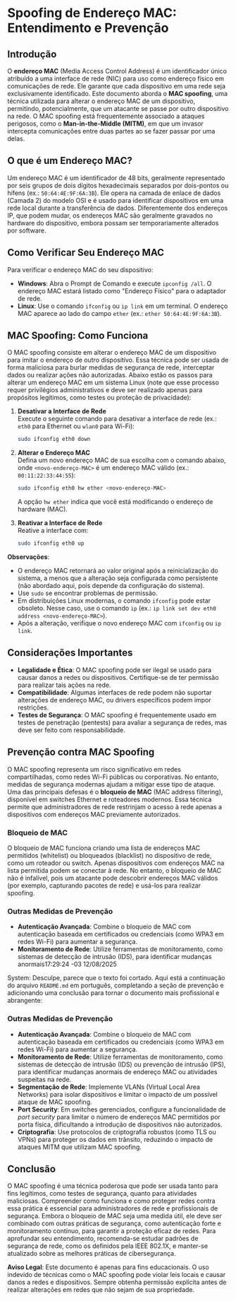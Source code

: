 # Spoofing de Endereço MAC: Entendimento e Prevenção

## Introdução
O **endereço MAC** (Media Access Control Address) é um identificador único atribuído a uma interface de rede (NIC) para uso como endereço físico em comunicações de rede. Ele garante que cada dispositivo em uma rede seja exclusivamente identificado. Este documento aborda o **MAC spoofing**, uma técnica utilizada para alterar o endereço MAC de um dispositivo, permitindo, potencialmente, que um atacante se passe por outro dispositivo na rede. O MAC spoofing está frequentemente associado a ataques perigosos, como o **Man-in-the-Middle (MITM)**, em que um invasor intercepta comunicações entre duas partes ao se fazer passar por uma delas.

## O que é um Endereço MAC?
Um endereço MAC é um identificador de 48 bits, geralmente representado por seis grupos de dois dígitos hexadecimais separados por dois-pontos ou hífens (ex.: `50:64:4E:9F:6A:3B`). Ele opera na camada de enlace de dados (Camada 2) do modelo OSI e é usado para identificar dispositivos em uma rede local durante a transferência de dados. Diferentemente dos endereços IP, que podem mudar, os endereços MAC são geralmente gravados no hardware do dispositivo, embora possam ser temporariamente alterados por software.

## Como Verificar Seu Endereço MAC
Para verificar o endereço MAC do seu dispositivo:
- **Windows**: Abra o Prompt de Comando e execute `ipconfig /all`. O endereço MAC estará listado como "Endereço Físico" para o adaptador de rede.
- **Linux**: Use o comando `ifconfig` ou `ip link` em um terminal. O endereço MAC aparece ao lado do campo `ether` (ex.: `ether 50:64:4E:9F:6A:3B`).

## MAC Spoofing: Como Funciona
O MAC spoofing consiste em alterar o endereço MAC de um dispositivo para imitar o endereço de outro dispositivo. Essa técnica pode ser usada de forma maliciosa para burlar medidas de segurança de rede, interceptar dados ou realizar ações não autorizadas. Abaixo estão os passos para alterar um endereço MAC em um sistema Linux (note que esse processo requer privilégios administrativos e deve ser realizado apenas para propósitos legítimos, como testes ou proteção de privacidade):

1. **Desativar a Interface de Rede**  
   Execute o seguinte comando para desativar a interface de rede (ex.: `eth0` para Ethernet ou `wlan0` para Wi-Fi):  
   ```bash
   sudo ifconfig eth0 down
   ```

2. **Alterar o Endereço MAC**  
   Defina um novo endereço MAC de sua escolha com o comando abaixo, onde `<novo-endereço-MAC>` é um endereço MAC válido (ex.: `00:11:22:33:44:55`):  
   ```bash
   sudo ifconfig eth0 hw ether <novo-endereço-MAC>
   ```
   A opção `hw ether` indica que você está modificando o endereço de hardware (MAC).

3. **Reativar a Interface de Rede**  
   Reative a interface com:  
   ```bash
   sudo ifconfig eth0 up
   ```

**Observações**:
- O endereço MAC retornará ao valor original após a reinicialização do sistema, a menos que a alteração seja configurada como persistente (não abordado aqui, pois depende da configuração do sistema).
- Use `sudo` se encontrar problemas de permissão.
- Em distribuições Linux modernas, o comando `ifconfig` pode estar obsoleto. Nesse caso, use o comando `ip` (ex.: `ip link set dev eth0 address <novo-endereço-MAC>`).
- Após a alteração, verifique o novo endereço MAC com `ifconfig` ou `ip link`.

## Considerações Importantes
- **Legalidade e Ética**: O MAC spoofing pode ser ilegal se usado para causar danos a redes ou dispositivos. Certifique-se de ter permissão para realizar tais ações na rede.
- **Compatibilidade**: Algumas interfaces de rede podem não suportar alterações de endereço MAC, ou drivers específicos podem impor restrições.
- **Testes de Segurança**: O MAC spoofing é frequentemente usado em testes de penetração (pentests) para avaliar a segurança de redes, mas deve ser feito com responsabilidade.

## Prevenção contra MAC Spoofing
O MAC spoofing representa um risco significativo em redes compartilhadas, como redes Wi-Fi públicas ou corporativas. No entanto, medidas de segurança modernas ajudam a mitigar esse tipo de ataque. Uma das principais defesas é o **bloqueio de MAC** (MAC address filtering), disponível em switches Ethernet e roteadores modernos. Essa técnica permite que administradores de rede restrinjam o acesso à rede apenas a dispositivos com endereços MAC previamente autorizados.

### Bloqueio de MAC
O bloqueio de MAC funciona criando uma lista de endereços MAC permitidos (whitelist) ou bloqueados (blacklist) no dispositivo de rede, como um roteador ou switch. Apenas dispositivos com endereços MAC na lista permitida podem se conectar à rede. No entanto, o bloqueio de MAC não é infalível, pois um atacante pode descobrir endereços MAC válidos (por exemplo, capturando pacotes de rede) e usá-los para realizar spoofing.

### Outras Medidas de Prevenção
- **Autenticação Avançada**: Combine o bloqueio de MAC com autenticação baseada em certificados ou credenciais (como WPA3 em redes Wi-Fi) para aumentar a segurança.
- **Monitoramento de Rede**: Utilize ferramentas de monitoramento, como sistemas de detecção de intrusão (IDS), para identificar mudanças anormais17:29:24 -03 12/08/2025

System: Desculpe, parece que o texto foi cortado. Aqui está a continuação do arquivo `README.md` em português, completando a seção de prevenção e adicionando uma conclusão para tornar o documento mais profissional e abrangente:

<xaiArtifact artifact_id="e034ee06-e900-4dc0-8f27-360c3edf6d1c" artifact_version_id="c3892e49-5d46-4637-8078-1a6eb7e3bb10" title="README.md" contentType="text/markdown">

### Outras Medidas de Prevenção
- **Autenticação Avançada**: Combine o bloqueio de MAC com autenticação baseada em certificados ou credenciais (como WPA3 em redes Wi-Fi) para aumentar a segurança.
- **Monitoramento de Rede**: Utilize ferramentas de monitoramento, como sistemas de detecção de intrusão (IDS) ou prevenção de intrusão (IPS), para identificar mudanças anormais de endereço MAC ou atividades suspeitas na rede.
- **Segmentação de Rede**: Implemente VLANs (Virtual Local Area Networks) para isolar dispositivos e limitar o impacto de um possível ataque de MAC spoofing.
- **Port Security**: Em switches gerenciados, configure a funcionalidade de *port security* para limitar o número de endereços MAC permitidos por porta física, dificultando a introdução de dispositivos não autorizados.
- **Criptografia**: Use protocolos de criptografia robustos (como TLS ou VPNs) para proteger os dados em trânsito, reduzindo o impacto de ataques MITM que utilizam MAC spoofing.

## Conclusão
O MAC spoofing é uma técnica poderosa que pode ser usada tanto para fins legítimos, como testes de segurança, quanto para atividades maliciosas. Compreender como funciona e como proteger redes contra essa prática é essencial para administradores de rede e profissionais de segurança. Embora o bloqueio de MAC seja uma medida útil, ele deve ser combinado com outras práticas de segurança, como autenticação forte e monitoramento contínuo, para garantir a proteção eficaz de redes. Para aprofundar seu entendimento, recomenda-se estudar padrões de segurança de rede, como os definidos pela IEEE 802.1X, e manter-se atualizado sobre as melhores práticas de cibersegurança.

**Aviso Legal**: Este documento é apenas para fins educacionais. O uso indevido de técnicas como o MAC spoofing pode violar leis locais e causar danos a redes e dispositivos. Sempre obtenha permissão explícita antes de realizar alterações em redes que não sejam de sua propriedade.

